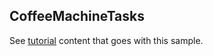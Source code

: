 ## CoffeeMachineTasks

See [tutorial](https://microsoft.github.io/coyote/learn/tutorials/failover-coffee-machine-tasks) content that goes with this sample.